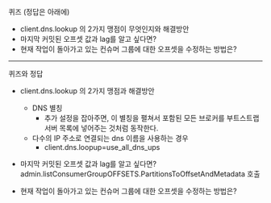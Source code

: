 퀴즈 (정답은 아래에)
- client.dns.lookup 의 2가지 맹점이 무엇인지와 해결방안
- 마지막 커밋된 오프셋 값과 lag를 알고 싶다면?
- 현재 작업이 돌아가고 있는 컨슈머 그룹에 대한 오프셋을 수정하는 방법은?






---





퀴즈와 정답

- client.dns.lookup 의 2가지 맹점과 해결방안
    - DNS 별칭
        - 추가 설정을 잡아주면, 이 별칭을 펼쳐서 포함된 모든 브로커를 부트스트랩 서버 목록에 넣어주는 것처럼 동작한다.
    - 다수의 IP 주소로 연결되는 dns 이름을 사용하는 경우
        - client.dns.loopup=use_all_dns_ups
- 마지막 커밋된 오프셋 값과 lag를 알고 싶다면?
    admin.listConsumerGroupOFFSETS.PartitionsToOffsetAndMetadata 호출
    
- 현재 작업이 돌아가고 있는 컨슈머 그룹에 대한 오프셋을 수정하는 방법은?
